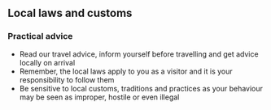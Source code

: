 ## Local laws and customs

### **Practical advice**

* Read our travel advice, inform yourself before travelling and get advice locally on arrival
* Remember, the local laws apply to you as a visitor and it is your responsibility to follow them
* Be sensitive to local customs, traditions and practices as your behaviour may be seen as improper, hostile or even illegal
